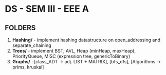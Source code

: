 # DS - SEM III - EEE A

## FOLDERS

1. **Hashing/** - implement hashing datastructure on open_addressing and separate_chaining
2. **Trees/** - implement BST, AVL, Heap (minHeap, maxHeap), PriorityQueue, MISC (expression tree, genericToBinary)
3. **Graphs/** : [class_ADT -> adj. LIST + MATRIX], [bfs_dfs], [Algorithms -> prims, kruskal]
